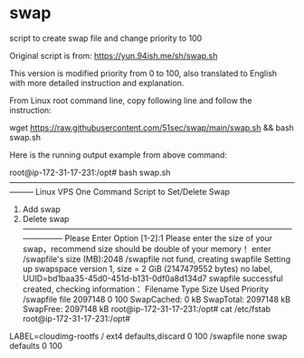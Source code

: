 # swap
script to create swap file and change priority to 100


Original script is from: https://yun.94ish.me/sh/swap.sh

This version is modified priority from 0 to 100, also translated to English with more detailed instruction and explanation. 

From Linux root command line, copy following line and follow the instruction:

wget https://raw.githubusercontent.com/51sec/swap/main/swap.sh && bash swap.sh


Here is the running output example from above command:


root@ip-172-31-17-231:/opt# bash swap.sh
———————————————————————————————————————
Linux VPS One Command Script to Set/Delete Swap
1. Add swap
2. Delete swap
———————————————————————————————————————
Please Enter Option [1-2]:1
Please enter the size of your swap，recommend size should be double of your memory！
enter /swapfile's size (MB):2048
/swapfile not fund, creating swapfile
Setting up swapspace version 1, size = 2 GiB (2147479552 bytes)
no label, UUID=bd1baa35-45d0-451d-b131-0df0a8d134d7
swapfile successful created, checking information：
Filename                                Type            Size    Used    Priority
/swapfile                               file            2097148 0       100
SwapCached:            0 kB
SwapTotal:       2097148 kB
SwapFree:        2097148 kB
root@ip-172-31-17-231:/opt# cat /etc/fstab
root@ip-172-31-17-231:/opt#

LABEL=cloudimg-rootfs   /        ext4   defaults,discard        0 100
/swapfile none swap defaults 0 100

